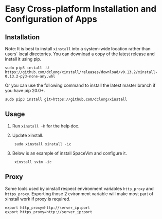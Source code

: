# Easy Cross-platform Installation and Configuration of Apps

## Installation
Note: It is best to install `xinstall` into a system-wide location rather than users' local directories.
You can download a copy of the latest release and install it using pip.
```
sudo pip3 install -U https://github.com/dclong/xinstall/releases/download/v0.13.2/xinstall-0.13.2-py3-none-any.whl
```
Or you can use the following command to install the latest master branch
if you have pip 20.0+.
```
sudo pip3 install git+https://github.com/dclong/xinstall
```
## Usage

1. Run `xinstall -h` for the help doc.

2. Update xinstall.

        sudo xinstall xinstall -ic
        
2. Below is an example of install SpaceVim and configure it.

        xinstall svim -ic

## Proxy

Some tools used by xinstall respect environment variables `http_proxy` and `https_proxy`.
Exporting those 2 evironment variable will make most part of xinstall work if proxy is required. 
```
export http_proxy=http://server_ip:port
export https_proxy=http://server_ip:port
```
